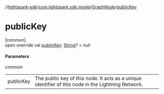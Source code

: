 //[lightspark-sdk](../../../index.md)/[com.lightspark.sdk.model](../index.md)/[GraphNode](index.md)/[publicKey](public-key.md)

# publicKey

[common]\
open override val [publicKey](public-key.md): [String](https://kotlinlang.org/api/latest/jvm/stdlib/kotlin/-string/index.html)? = null

#### Parameters

common

| | |
|---|---|
| publicKey | The public key of this node. It acts as a unique identifier of this node in the Lightning Network. |
